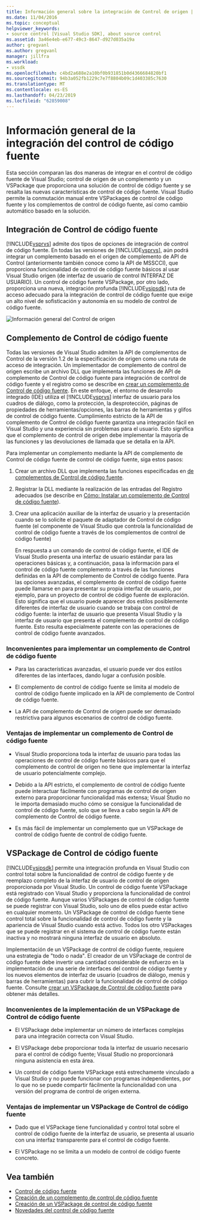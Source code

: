 ```yaml
---
title: Información general sobre la integración de Control de origen | Documentos de Microsoft
ms.date: 11/04/2016
ms.topic: conceptual
helpviewer_keywords:
- source control [Visual Studio SDK], about source control
ms.assetid: 3a46e4eb-e677-49c3-8647-d927d035a19a
author: gregvanl
ms.author: gregvanl
manager: jillfra
ms.workload:
- vssdk
ms.openlocfilehash: c4bd2a688e2a10bf0b931851b0d4366684820bf1
ms.sourcegitcommit: 94b3a052fb1229c7e7f8804b09c1d403385c7630
ms.translationtype: MT
ms.contentlocale: es-ES
ms.lasthandoff: 04/23/2019
ms.locfileid: "62859008"
---
```

# <a name="source-control-integration-overview"></a>Información general de la integración del control de código fuente
Esta sección comparan las dos maneras de integrar en el control de código fuente de Visual Studio; control de origen de un complemento y un VSPackage que proporciona una solución de control de código fuente y se resalta las nuevas características de control de código fuente. Visual Studio permite la conmutación manual entre VSPackages de control de código fuente y los complementos de control de código fuente, así como cambio automático basado en la solución.

## <a name="source-control-integration"></a>Integración de Control de código fuente
 [!INCLUDE[vsprvs](../../code-quality/includes/vsprvs_md.md)] admite dos tipos de opciones de integración de control de código fuente. En todas las versiones de [!INCLUDE[vsprvs](../../code-quality/includes/vsprvs_md.md)], aún podrá integrar un complemento basado en el origen de complemento de API de Control (anteriormente también conoce como la API de MSSCCI), que proporciona funcionalidad de control de código fuente básicos al usar Visual Studio origen (de interfaz de usuario de control INTERFAZ DE USUARIO). Un control de código fuente VSPackage, por otro lado, proporciona una nueva, integración profunda [!INCLUDE[vsipsdk](../../extensibility/includes/vsipsdk_md.md)] ruta de acceso adecuado para la integración de control de código fuente que exige un alto nivel de sofisticación y autonomía en su modelo de control de código fuente.

 ![Información general del Control de origen](../../extensibility/internals/media/sourcectnrloverview.gif "SourceCtnrlOverview")

## <a name="source-control-plug-in"></a>Complemento de Control de código fuente
 Todas las versiones de Visual Studio admiten la API de complementos de Control de la versión 1.2 de la especificación de origen como una ruta de acceso de integración. Un implementador de complemento de control de origen escribe un archivo DLL que implementa las funciones de API de complemento de Control de código fuente para integración de control de código fuente y el registro como se describe en [crear un complemento de Control de código fuente](../../extensibility/internals/creating-a-source-control-plug-in.md). En este enfoque, el entorno de desarrollo integrado (IDE) utiliza el [!INCLUDE[vsprvs](../../code-quality/includes/vsprvs_md.md)] interfaz de usuario para los cuadros de diálogo, como la protección, la desprotección, páginas de propiedades de herramientas/opciones, las barras de herramientas y glifos de control de código fuente. Cumplimiento estricto de la API de complemento de Control de código fuente garantiza una integración fácil en Visual Studio y una experiencia sin problemas para el usuario. Esto significa que el complemento de control de origen debe implementar la mayoría de las funciones y las devoluciones de llamada que se detalla en la API.

 Para implementar un complemento mediante la API de complemento de Control de código fuente de control de código fuente, siga estos pasos:

1. Crear un archivo DLL que implementa las funciones especificadas en [de complementos de Control de código fuente](../../extensibility/source-control-plug-ins.md).

2. Registrar la DLL mediante la realización de las entradas del Registro adecuados (se describe en [Cómo: Instalar un complemento de Control de código fuente](../../extensibility/internals/how-to-install-a-source-control-plug-in.md)).

3. Crear una aplicación auxiliar de la interfaz de usuario y la presentación cuando se lo solicite el paquete de adaptador de Control de código fuente (el componente de Visual Studio que controla la funcionalidad de control de código fuente a través de los complementos de control de código fuente)

   En respuesta a un comando de control de código fuente, el IDE de Visual Studio presenta una interfaz de usuario estándar para las operaciones básicas y, a continuación, pasa la información para el control de código fuente complemento a través de las funciones definidas en la API de complemento de Control de código fuente. Para las opciones avanzadas, el complemento de control de código fuente puede llamarse en para presentar su propia interfaz de usuario, por ejemplo, para un proyecto de control de código fuente de exploración. Esto significa que el usuario puede aparecer dos estilos posiblemente diferentes de interfaz de usuario cuando se trabaja con control de código fuente: la interfaz de usuario que presenta Visual Studio y la interfaz de usuario que presenta el complemento de control de código fuente. Esto resulta especialmente patente con las operaciones de control de código fuente avanzados.

### <a name="drawbacks-to-implementing-a-source-control-plug-in"></a>Inconvenientes para implementar un complemento de Control de código fuente

- Para las características avanzadas, el usuario puede ver dos estilos diferentes de las interfaces, dando lugar a confusión posible.

- El complemento de control de código fuente se limita al modelo de control de código fuente implicado en la API de complemento de Control de código fuente.

- La API de complemento de Control de origen puede ser demasiado restrictiva para algunos escenarios de control de código fuente.

### <a name="advantages-to-implementing-a-source-control-plug-in"></a>Ventajas de implementar un complemento de Control de código fuente

- Visual Studio proporciona toda la interfaz de usuario para todas las operaciones de control de código fuente básicos para que el complemento de control de origen no tiene que implementar la interfaz de usuario potencialmente complejo.

- Debido a la API estricto, el complemento de control de código fuente puede interactuar fácilmente con programas de control de origen externo para proporcionar funcionalidad más extensa; Visual Studio no le importa demasiado mucho cómo se consigue la funcionalidad de control de código fuente, solo que se lleva a cabo según la API de complemento de Control de código fuente.

- Es más fácil de implementar un complemento que un VSPackage de control de código fuente de control de código fuente.

## <a name="source-control-vspackage"></a>VSPackage de Control de código fuente
 [!INCLUDE[vsipsdk](../../extensibility/includes/vsipsdk_md.md)] permite una integración profunda en Visual Studio con control total sobre la funcionalidad de control de código fuente y de reemplazo completo de la interfaz de usuario de control de origen proporcionada por Visual Studio. Un control de código fuente VSPackage está registrado con Visual Studio y proporciona la funcionalidad de control de código fuente. Aunque varios VSPackages de control de código fuente se puede registrar con Visual Studio, solo uno de ellos puede estar activo en cualquier momento. Un VSPackage de control de código fuente tiene control total sobre la funcionalidad de control de código fuente y la apariencia de Visual Studio cuando está activo. Todos los otro VSPackages que se puede registrar en el sistema de control de código fuente están inactiva y no mostrará ninguna interfaz de usuario en absoluto.

 Implementación de un VSPackage de control de código fuente, requiere una estrategia de "todo o nada". El creador de un VSPackage de control de código fuente debe invertir una cantidad considerable de esfuerzo en la implementación de una serie de interfaces del control de código fuente y los nuevos elementos de interfaz de usuario (cuadros de diálogo, menús y barras de herramientas) para cubrir la funcionalidad de control de código fuente. Consulte [crear un VSPackage de Control de código fuente](../../extensibility/internals/creating-a-source-control-vspackage.md) para obtener más detalles.

### <a name="drawbacks-to-implementing-a-source-control-vspackage"></a>Inconvenientes de la implementación de un VSPackage de Control de código fuente

- El VSPackage debe implementar un número de interfaces complejas para una integración correcta con Visual Studio.

- El VSPackage debe proporcionar toda la interfaz de usuario necesario para el control de código fuente; Visual Studio no proporcionará ninguna asistencia en esta área.

- Un control de código fuente VSPackage está estrechamente vinculado a Visual Studio y no puede funcionar con programas independientes, por lo que no se puede compartir fácilmente la funcionalidad con una versión del programa de control de origen externa.

### <a name="advantages-to-implementing-a-source-control-vspackage"></a>Ventajas de implementar un VSPackage de Control de código fuente

- Dado que el VSPackage tiene funcionalidad y control total sobre el control de código fuente de la interfaz de usuario, se presenta al usuario con una interfaz transparente para el control de código fuente.

- El VSPackage no se limita a un modelo de control de código fuente concreto.

## <a name="see-also"></a>Vea también
- [Control de código fuente](../../extensibility/internals/source-control.md)
- [Creación de un complemento de control de código fuente](../../extensibility/internals/creating-a-source-control-plug-in.md)
- [Creación de un VSPackage de control de código fuente](../../extensibility/internals/creating-a-source-control-vspackage.md)
- [Novedades del control de código fuente](../../extensibility/internals/what-s-new-in-source-control.md)
